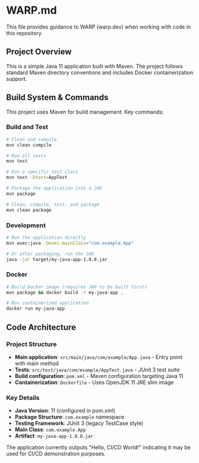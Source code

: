 # WARP.md

This file provides guidance to WARP (warp.dev) when working with code in this repository.

## Project Overview

This is a simple Java 11 application built with Maven. The project follows standard Maven directory conventions and includes Docker containerization support.

## Build System & Commands

This project uses Maven for build management. Key commands:

### Build and Test
```bash
# Clean and compile
mvn clean compile

# Run all tests
mvn test

# Run a specific test class
mvn test -Dtest=AppTest

# Package the application into a JAR
mvn package

# Clean, compile, test, and package
mvn clean package
```

### Development
```bash
# Run the application directly
mvn exec:java -Dexec.mainClass="com.example.App"

# Or after packaging, run the JAR
java -jar target/my-java-app-1.0.0.jar
```

### Docker
```bash
# Build Docker image (requires JAR to be built first)
mvn package && docker build -t my-java-app .

# Run containerized application
docker run my-java-app
```

## Code Architecture

### Project Structure
- **Main application**: `src/main/java/com/example/App.java` - Entry point with main method
- **Tests**: `src/test/java/com/example/AppTest.java` - JUnit 3 test suite
- **Build configuration**: `pom.xml` - Maven configuration targeting Java 11
- **Containerization**: `Dockerfile` - Uses OpenJDK 11 JRE slim image

### Key Details
- **Java Version**: 11 (configured in pom.xml)
- **Package Structure**: `com.example` namespace
- **Testing Framework**: JUnit 3 (legacy TestCase style)
- **Main Class**: `com.example.App`
- **Artifact**: `my-java-app-1.0.0.jar`

The application currently outputs "Hello, CI/CD World!" indicating it may be used for CI/CD demonstration purposes.
